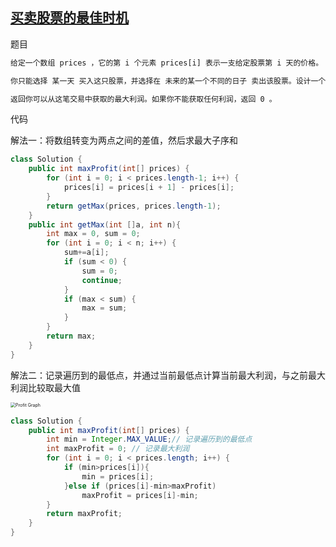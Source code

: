 ## [买卖股票的最佳时机](https://leetcode-cn.com/problems/best-time-to-buy-and-sell-stock/)

题目

```tex
给定一个数组 prices ，它的第 i 个元素 prices[i] 表示一支给定股票第 i 天的价格。

你只能选择 某一天 买入这只股票，并选择在 未来的某一个不同的日子 卖出该股票。设计一个算法来计算你所能获取的最大利润。

返回你可以从这笔交易中获取的最大利润。如果你不能获取任何利润，返回 0 。
```

代码

解法一：将数组转变为两点之间的差值，然后求最大子序和

```java
class Solution {
    public int maxProfit(int[] prices) {
        for (int i = 0; i < prices.length-1; i++) {
            prices[i] = prices[i + 1] - prices[i];
        }
        return getMax(prices, prices.length-1);
    }
    public int getMax(int []a, int n){
        int max = 0, sum = 0;
        for (int i = 0; i < n; i++) {
            sum+=a[i];
            if (sum < 0) {
                sum = 0;
                continue;
            }
            if (max < sum) {
                max = sum;
            }
        }
        return max;
    }
}
```

解法二：记录遍历到的最低点，并通过当前最低点计算当前最大利润，与之前最大利润比较取最大值

<img src="https://pic.leetcode-cn.com/cc4ef55d97cfef6f9215285c7573027c4b265c31101dd54e8555a7021c95c927-file_1555699418271" alt="Profit Graph" style="zoom:50%;" />

```java
class Solution {
    public int maxProfit(int[] prices) {
        int min = Integer.MAX_VALUE;// 记录遍历到的最低点
        int maxProfit = 0; // 记录最大利润
        for (int i = 0; i < prices.length; i++) {
            if (min>prices[i]){
                min = prices[i];
            }else if (prices[i]-min>maxProfit)
                maxProfit = prices[i]-min;
        }
        return maxProfit;
    }
}
```

